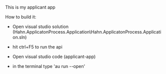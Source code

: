 This is my applicant app

How to build it:

- Open visual studio solution (Hahn.ApplicatonProcess.Application\Hahn.ApplicatonProcess.Application.sln)
- hit ctrl+F5 to run the api

- Open visual studio code (applicant-app)
- in the terminal type 'au run --open'

